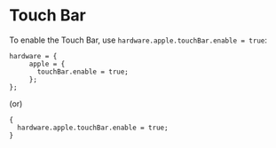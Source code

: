 # Touch Bar
To enable the Touch Bar, use ```hardware.apple.touchBar.enable = true```:
```
hardware = {
     apple = {
       touchBar.enable = true;
     };
};
```
(or)
```
{
  hardware.apple.touchBar.enable = true;
}
```